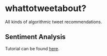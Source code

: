 whattotweetabout?
===========
All kinds of algorithmic tweet recommendations.

Sentiment Analysis
-----------------

Tutorial can be found [here](http://tune.pk/video/2519677/mining-twitter-with-r-tutorial-1-building-a-corpus-from-twitter-data).


